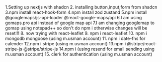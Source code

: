 1.Setting up nextjs with shadcn
2. installing button,input,form from shadcn
3.npm install react-hook-form
4.npm install zod zustand
5.npm install @googlemaps/js-api-loader @react-google-maps/api 
6.I am using gomaps.pro api instead of google map api
7.I am changing googlemap to gomap using notepad++ so don't do npm i otherwise changes will be reset!!!
8. now trying with react-leaflet
9. npm i react-leaflet
10. npm i mongodb mongoose (using m.usman account)
11. npm i date-fns for calender
12.npm i stripe  (using m.usman account)
13.npm i @stripe/react-stripe-js @stripe/stripe-js
14.npm i  (using resend for email sending using m.usman account)
15. clerk for authentication (using m.usman account)
